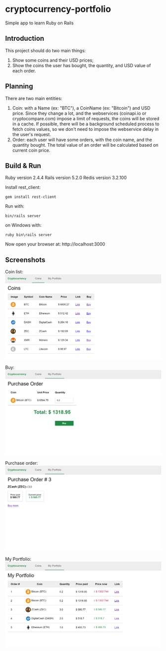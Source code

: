 # cryptocurrency-portfolio
Simple app to learn Ruby on Rails

## Introduction
This project should do two main things:

1. Show some coins and their USD prices;
2. Show the coins the user has bought, the quantity, and USD value of each order.

## Planning
There are two main entities:

1. Coin: with a Name (ex: "BTC"), a CoinName (ex: "Bitcoin") and USD price. Since they change a lot, and the webservices (coinapi.io or cryptocompare.com) impose a limit of requests, the coins will be stored in a cache. If possible, there will be a background scheduled process to fetch coins values, so we don't need to impose the webservice delay in the user's request.
2. Order: each user will have some orders, with the coin name, and the quantity bought. The total value of an order will be calculated based on current coin price.

## Build & Run

Ruby version 2.4.4
Rails version 5.2.0
Redis version 3.2.100

Install rest_client:
```
gem install rest-client
```

Run with:
```
bin/rails server
```
on Windows with:
```
ruby bin\rails server
```

Now open your browser at: http://localhost:3000

## Screenshots

Coin list:
![Coins list](doc/images/coins.png)

Buy:
![Buy page](doc/images/buy.png)

Purchase order:
![Purchase order](doc/images/purchase_order.png)

My Portfolio:
![Purchase orders list](doc/images/my_portfolio.png)
